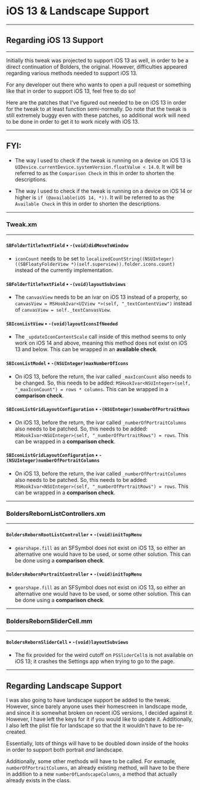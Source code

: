 # iOS 13 & Landscape Support
---
## Regarding iOS 13 Support
---
Initially this tweak was projected to support iOS 13 as well, in order to be a direct continuation of Bolders, the original. However, difficulties appeared regarding various methods needed to support iOS 13.

For any developer out there who wants to open a pull request or something like that in order to support iOS 13, feel free to do so!

Here are the patches that I've figured out needed to be on iOS 13 in order for the tweak to at least function semi-normally. Do note that the tweak is still extremely buggy even with these patches, so additional work will need to be done in order to get it to work nicely with iOS 13.

---
## FYI:
- The way I used to check if the tweak is running on a device on iOS 13 is `UIDevice.currentDevice.systemVersion.floatValue < 14.0`. It will be referred to as the `Comparison Check` in this in order to shorten the descriptions.

- The way I used to check if the tweak is running on a device on iOS 14 or higher is `if (@available(iOS 14, *))`. It will be referred to as the `Available Check` in this in order to shorten the descriptions.
---
### Tweak.xm
---

#### `SBFolderTitleTextField` • `-(void)didMoveToWindow`
- `iconCount` needs to be set to `localizedCountString((NSUInteger)((SBFloatyFolderView *)(self.superview)).folder.icons.count)` instead of the currently implementation.

#### `SBFolderTitleTextField` • `-(void)layoutSubviews`
- The `canvasView` needs to be an ivar on iOS 13 instead of a property, so `canvasView = MSHookIvar<UIView *>(self, "_textContentView")` instead of `canvasView = self._textCanvasView`.

#### `SBIconListView` • `-(void)layoutIconsIfNeeded`
- The `_updateIconContentScale` call inside of this method seems to only work on iOS 14 and above, meaning this method does not exist on iOS 13 and below. This can be wrapped in an __available check__.

#### `SBIconListModel` • `-(NSUInteger)maxNumberOfIcons`
- On iOS 13, before the return, the ivar called `_maxIconCount` also needs to be changed. So, this needs to be added: `MSHookIvar<NSUInteger>(self, "_maxIconCount") = rows * columns`. This can be wrapped in a __comparison check__.

#### `SBIconListGridLayoutConfiguration` • `-(NSUInteger)snumberOfPortraitRows`
- On iOS 13, before the return, the ivar called `_numberOfPortraitColumns` also needs to be patched. So, this needs to be added: `MSHookIvar<NSUInteger>(self, "_numberOfPortraitRows") = rows`. This can be wrapped in a __comparison check__.

#### `SBIconListGridLayoutConfiguration` • `-(NSUInteger)numberOfPortraitColumns`
- On iOS 13, before the return, the ivar called `_numberOfPortraitColumns` also needs to be patched. So, this needs to be added: `MSHookIvar<NSUInteger>(self, "_numberOfPortraitRows") = rows`. This can be wrapped in a __comparison check__.
---
### BoldersRebornListControllers.xm
---
#### `BoldersRebornRootListController` • `-(void)initTopMenu`
- `gearshape.fill` as an SFSymbol does not exist on iOS 13, so either an alternative one would have to be used, or some other solution. This can be done using a __comparison check__.

#### `BoldersRebornPortraitController` • `-(void)initTopMenu`
- `gearshape.fill` as an SFSymbol does not exist on iOS 13, so either an alternative one would have to be used, or some other solution. This can be done using a __comparison check__.
---
### BoldersRebornSliderCell.**mm**
---
#### `BoldersRebornSliderCell` • `-(void)layoutSubviews`
- The fix provided for the weird cutoff on `PSSliderCell`s is not available on iOS 13; it crashes the Settings app when trying to go to the page.

---
## Regarding Landscape Support
I was also going to have landscape support be added to the tweak. However, since barely anyone uses their homescreen in landscape mode, and since it is somewhat broken on recent iOS versions, I decided against it. However, I have left the keys for it if you would like to update it. Additionally, I also left the plist file for landscape so that the it wouldn't have to be re-created.

Essentially, lots of things will have to be doubled down inside of the hooks in order to support both portrait *and* landscape.

Additionally, some other methods will have to be called. For exmaple, `numberOfPortraitColumns`, an already existing method, will have to be there in addition to a new `numberOfLandscapeColumns`, a method that actually already exists in the class.